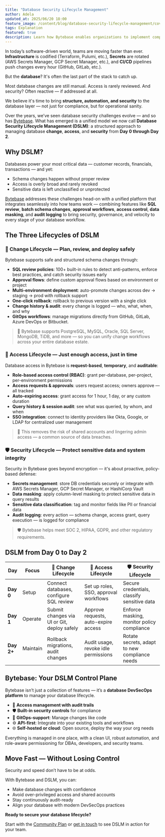 ```yaml
---
title: "Database Security Lifecycle Management"
author: Adela
updated_at: 2025/06/20 18:00
feature_image: /content/blog/database-security-lifecycle-management/cover.webp
tags: Explanation
featured: true
description: Learn how Bytebase enables organizations to implement comprehensive Database Security Lifecycle Management, unifying security and operations from development to production.
---
```


In today’s software-driven world, teams are moving faster than ever. **Infrastructure** is codified (Terraform, Pulumi, etc.), **Secrets** are rotated (AWS Secrets Manager, GCP Secret Manager, etc.), and **CI/CD** pipelines push changes every hour (GitHub, GitLab, etc.).

But the **database**? It's often the last part of the stack to catch up.

Most database changes are still manual. Access is rarely reviewed. And security? Often reactive — if addressed at all.

We believe it's time to bring **structure, automation, and security** to the database layer — not just for compliance, but for operational sanity.

Over the years, we’ve seen database security challenges evolve — and so has [Bytebase](https://bytebase.com). What has emerged is a unified model we now call **Database Security Lifecycle Management (DSLM)**: a structured approach to managing database **change**, **access**, and **security** from **Day 0 through Day 2**.


## Why DSLM?

Databases power your most critical data — customer records, financials, transactions — and yet:

- Schema changes happen without proper review
- Access is overly broad and rarely revoked
- Sensitive data is left unclassified or unprotected

[Bytebase](/) addresses these challenges head-on with a unified platform that integrates seamlessly into how teams work — combining features like **SQL review**, **batch schema changes**, **approval workflows**, **access control**, **data masking**, and **audit logging** to bring security, governance, and velocity to every stage of your database workflow.

## The Three Lifecycles of DSLM

### 🔁 Change Lifecycle — Plan, review, and deploy safely

Bytebase supports safe and structured schema changes through:

- **SQL review policies**: 100+ built-in rules to detect anti-patterns, enforce best practices, and catch security issues early
- **Approval flows**: define custom approval flows based on environment or project
- **Multi-environment deployment**: auto-promote changes across dev → staging → prod with rollback support
- **One-click rollback**: rollback to previous version with a single click
- **Change history & audit**: every change is logged — who, what, when, and why
- **GitOps workflows**: manage migrations directly from GitHub, GitLab, Azure DevOps or Bitbucket.

> 🔎 Bytebase supports PostgreSQL, MySQL, Oracle, SQL Server, MongoDB, TiDB, and more — so you can unify change workflows across your entire database estate.

### 🔐 Access Lifecycle — Just enough access, just in time

Database access in Bytebase is **request-based**, **temporary**, and **auditable**:

- **Role-based access control (RBAC)**: grant per-database, per-project, per-environment permissions
- **Access requests & approvals**: users request access; owners approve — all tracked
- **Auto-expiring access**: grant access for 1 hour, 1 day, or any custom duration
- **Query history & session audit**: see what was queried, by whom, and when
- **SSO integration**: connect to identity providers like Okta, Google, or LDAP for centralized user management

> 📌 This removes the risk of shared accounts and lingering admin access — a common source of data breaches.

### 🛡️ Security Lifecycle — Protect sensitive data and system integrity

Security in Bytebase goes beyond encryption — it's about proactive, policy-based defense:

- **Secrets management**: store DB credentials securely or integrate with AWS Secrets Manager, GCP Secret Manager, or HashiCorp Vault
- **Data masking**: apply column-level masking to protect sensitive data in query results
- **Sensitive data classification**: tag and monitor fields like PII or financial data
- **Audit logging**: every action — schema change, access grant, query execution — is logged for compliance

> 🛡️ Bytebase helps meet SOC 2, HIPAA, GDPR, and other regulatory requirements.

## DSLM from Day 0 to Day 2

| Day        | Focus    | 🔁 Change Lifecycle                         | 🔐 Access Lifecycle                   | 🛡️ Security Lifecycle                        |
| ---------- | -------- | ------------------------------------------- | ------------------------------------- | --------------------------------------------- |
| **Day 0**  | Setup    | Connect databases, configure SQL review     | Set up roles, SSO, approval workflows | Secure credentials, classify sensitive data   |
| **Day 1**  | Operate  | Submit changes via UI or Git, deploy safely | Approve requests, auto-expire access  | Enforce masking, monitor policy compliance    |
| **Day 2+** | Maintain | Rollback migrations, audit changes          | Audit usage, revoke idle permissions  | Rotate secrets, adapt to new compliance needs |

## Bytebase: Your DSLM Control Plane

Bytebase isn’t just a collection of features — it’s a **database DevSecOps platform** to manage your database lifecycle.

- 🔐 **Access management with audit trails**
- 🛡️ **Built-in security controls** for compliance
- 🎯 **GitOps-support**: Manage changes like code
- ⚙️ **API-first**: Integrate into your existing tools and workflows
- 🌐 **Self-hosted or cloud**: Open source, deploy the way your org needs

Everything is managed in one place, with a clean UI, robust automation, and role-aware permissioning for DBAs, developers, and security teams.

## Move Fast — Without Losing Control

Security and speed don’t have to be at odds.

With Bytebase and DSLM, you can:

- Make database changes with confidence
- Avoid over-privileged access and shared accounts
- Stay continuously audit-ready
- Align your database with modern DevSecOps practices

**Ready to secure your database lifecycle?**

Start with the [Community Plan](/pricing) or [get in touch](/contact) to see DSLM in action for your team.